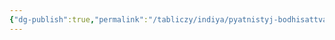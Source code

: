 ```yaml
---
{"dg-publish":true,"permalink":"/tabliczy/indiya/pyatnistyj-bodhisattva-iz-krasnogo-peschanika/","dgPassFrontmatter":true}
---
```



